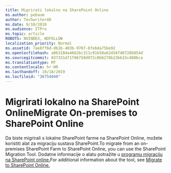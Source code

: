 ```yaml
---
title: Migrirati lokalno na SharePoint Online
ms.author: pebaum
author: Techwriter40
ms.date: 9/10/2018
ms.audience: ITPro
ms.topic: article
ROBOTS: NOINDEX, NOFOLLOW
localization_priority: Normal
ms.assetid: 7ae8ff6d-db1b-403b-9707-6fe6da75be92
ms.openlocfilehash: a063184a4662bc311c91b50a62456f40728b854d
ms.sourcegitcommit: 037331d71f06750d972c0b6278b23bb15c4806ca
ms.translationtype: MT
ms.contentlocale: hr-HR
ms.lasthandoff: 10/18/2019
ms.locfileid: "36754040"
---
```

# <a name="migrate-on-premises-to-sharepoint-online"></a><span data-ttu-id="7fdb4-102">Migrirati lokalno na SharePoint Online</span><span class="sxs-lookup"><span data-stu-id="7fdb4-102">Migrate On-premises to SharePoint Online</span></span>

<span data-ttu-id="7fdb4-103">Da biste migrirali s lokalne SharePoint farme na SharePoint Online, možete koristiti alat za migraciju sustava SharePoint.</span><span class="sxs-lookup"><span data-stu-id="7fdb4-103">To migrate from an on-premises SharePoint Farm to SharePoint Online, you can use the SharePoint Migration Tool.</span></span> <span data-ttu-id="7fdb4-104">Dodatne informacije o alatu potražite u [programu migraciju na SharePoint online.](https://go.microsoft.com/fwlink/?linkid=2019574)</span><span class="sxs-lookup"><span data-stu-id="7fdb4-104">For additional information about the tool, see [Migrate to SharePoint Online.](https://go.microsoft.com/fwlink/?linkid=2019574)</span></span>
  

